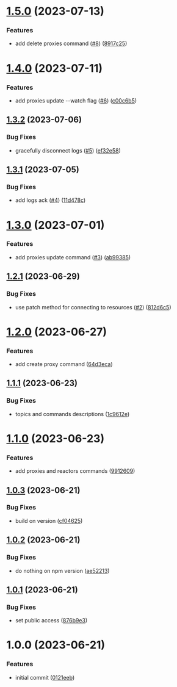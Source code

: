 # [1.5.0](https://github.com/Basis-Theory-Labs/basistheory-cli/compare/v1.4.0...v1.5.0) (2023-07-13)


### Features

* add delete proxies command ([#8](https://github.com/Basis-Theory-Labs/basistheory-cli/issues/8)) ([8917c25](https://github.com/Basis-Theory-Labs/basistheory-cli/commit/8917c258079a24c837c4de52eea8b54e8416c38f))

# [1.4.0](https://github.com/Basis-Theory-Labs/basistheory-cli/compare/v1.3.2...v1.4.0) (2023-07-11)


### Features

* add proxies update --watch flag ([#6](https://github.com/Basis-Theory-Labs/basistheory-cli/issues/6)) ([c00c6b5](https://github.com/Basis-Theory-Labs/basistheory-cli/commit/c00c6b589e926ab01507331b5f08f5f51ae21a86))

## [1.3.2](https://github.com/Basis-Theory-Labs/basistheory-cli/compare/v1.3.1...v1.3.2) (2023-07-06)


### Bug Fixes

* gracefully disconnect logs ([#5](https://github.com/Basis-Theory-Labs/basistheory-cli/issues/5)) ([ef32e58](https://github.com/Basis-Theory-Labs/basistheory-cli/commit/ef32e58c9abf45b8972e5d7356af15f747eb85c8))

## [1.3.1](https://github.com/Basis-Theory-Labs/basistheory-cli/compare/v1.3.0...v1.3.1) (2023-07-05)


### Bug Fixes

* add logs ack ([#4](https://github.com/Basis-Theory-Labs/basistheory-cli/issues/4)) ([11d478c](https://github.com/Basis-Theory-Labs/basistheory-cli/commit/11d478c0055ee0dad7152974eb6bca196335d632))

# [1.3.0](https://github.com/Basis-Theory-Labs/basistheory-cli/compare/v1.2.1...v1.3.0) (2023-07-01)


### Features

* add proxies update command ([#3](https://github.com/Basis-Theory-Labs/basistheory-cli/issues/3)) ([ab99385](https://github.com/Basis-Theory-Labs/basistheory-cli/commit/ab99385c064cbcb50a097682a54839f35a6a65c6))

## [1.2.1](https://github.com/Basis-Theory-Labs/basistheory-cli/compare/v1.2.0...v1.2.1) (2023-06-29)


### Bug Fixes

* use patch method for connecting to resources ([#2](https://github.com/Basis-Theory-Labs/basistheory-cli/issues/2)) ([812d6c5](https://github.com/Basis-Theory-Labs/basistheory-cli/commit/812d6c54c61911e80f86a7a688b35f572af817e2))

# [1.2.0](https://github.com/Basis-Theory-Labs/basistheory-cli/compare/v1.1.1...v1.2.0) (2023-06-27)


### Features

* add create proxy command ([64d3eca](https://github.com/Basis-Theory-Labs/basistheory-cli/commit/64d3eca4be2ed5ed6f9b911801bf26926efcde30))

## [1.1.1](https://github.com/Basis-Theory-Labs/basistheory-cli/compare/v1.1.0...v1.1.1) (2023-06-23)


### Bug Fixes

* topics and commands descriptions ([1c9612e](https://github.com/Basis-Theory-Labs/basistheory-cli/commit/1c9612ef15d89f9d28d51f17e597c651b07aee8f))

# [1.1.0](https://github.com/Basis-Theory-Labs/basistheory-cli/compare/v1.0.3...v1.1.0) (2023-06-23)


### Features

* add proxies and reactors commands ([9912609](https://github.com/Basis-Theory-Labs/basistheory-cli/commit/9912609f7367140a1ba93f56cd7f6a59e01f956f))

## [1.0.3](https://github.com/Basis-Theory-Labs/basistheory-cli/compare/v1.0.2...v1.0.3) (2023-06-21)


### Bug Fixes

* build on version ([cf04625](https://github.com/Basis-Theory-Labs/basistheory-cli/commit/cf04625234f318db1508af97457773a3b0c8542e))

## [1.0.2](https://github.com/Basis-Theory-Labs/basistheory-cli/compare/v1.0.1...v1.0.2) (2023-06-21)


### Bug Fixes

* do nothing on npm version ([ae52213](https://github.com/Basis-Theory-Labs/basistheory-cli/commit/ae5221378387acd412407cd99405e24c02c7c531))

## [1.0.1](https://github.com/Basis-Theory-Labs/basistheory-cli/compare/v1.0.0...v1.0.1) (2023-06-21)


### Bug Fixes

* set public access ([876b9e3](https://github.com/Basis-Theory-Labs/basistheory-cli/commit/876b9e3381230777ef32cda7a9fc354b12cc5a99))

# 1.0.0 (2023-06-21)


### Features

* initial commit ([0121eeb](https://github.com/Basis-Theory-Labs/basistheory-cli/commit/0121eebec5d48db1aa6f1baa9ef7c9b944554d70))
